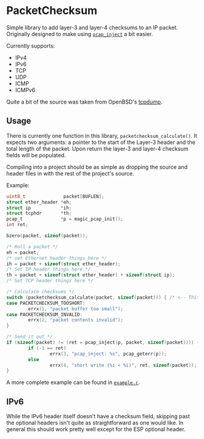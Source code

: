 PacketChecksum
==============
Simple library to add layer-3 and layer-4 checksums to an IP packet.
Originally designed to make using
[`pcap_inject`](https://www.tcpdump.org/manpages/pcap_inject.3pcap.html) a bit
easier.

Currently supports:
- IPv4
- IPv6
- TCP
- UDP
- ICMP
- ICMPv6

Quite a bit of the source was taken from OpenBSD's
[tcpdump](https://github.com/openbsd/src/tree/master/usr.sbin/tcpdump).

Usage
-----
There is currently one function in this library, `packetchecksum_calculate()`.
It expects two arguments: a pointer to the start of the Layer-3 header and the
total length of the packet.  Upon return the layer-3 and layer-4 checksum
fields will be populated.

Compiling into a project should be as simple as dropping the source and header
files in with the rest of the project's source.

Example:
```c
uint8_t              packet[BUFLEN];
struct ether_header *eh;
struct ip           *ih;
struct tcphdr       *th;
pcap_t              *p = magic_pcap_init();
int ret;

bzero(packet, sizeof(packet));

/* Roll a packet */
eh = packet;
/* set Ethernet header things here */
ih = packet + sizeof(struct ether_header);
/* Set IP header things here */
th = packet + sizeof(struct ether_header) + sizeof(struct ip);
/* Set TCP header things here */

/* Calculate checksums */
switch (packetchecksum_calculate(packet, sizeof(packet))) { /* <-- This */
case PACKETCHECKSUM_TOOSHORT:
        errx(1, "packet buffer too small");
case PACKETCHECKSUM_INVALID:
        errx(2, "packet contents invalid");
}

/* Send it out */
if (sizeof(packet) != (ret = pcap_inject(p, packet, sizeof(packet)))) {
        if (-1 == ret)
                errx(3, "pcap_inject: %s", pcap_geterr(p));
        else
                errx(4, "short write (%i < %i)", ret, sizeof(packet));
}
```

A more complete example can be found in [`example.c`](./example/example.c).

IPv6
----
While the IPv6 header itself doesn't have a checksum field, skipping past the
optional headers isn't quite as straightforward as one would like.  In general
this should work pretty well except for the ESP optional header.
